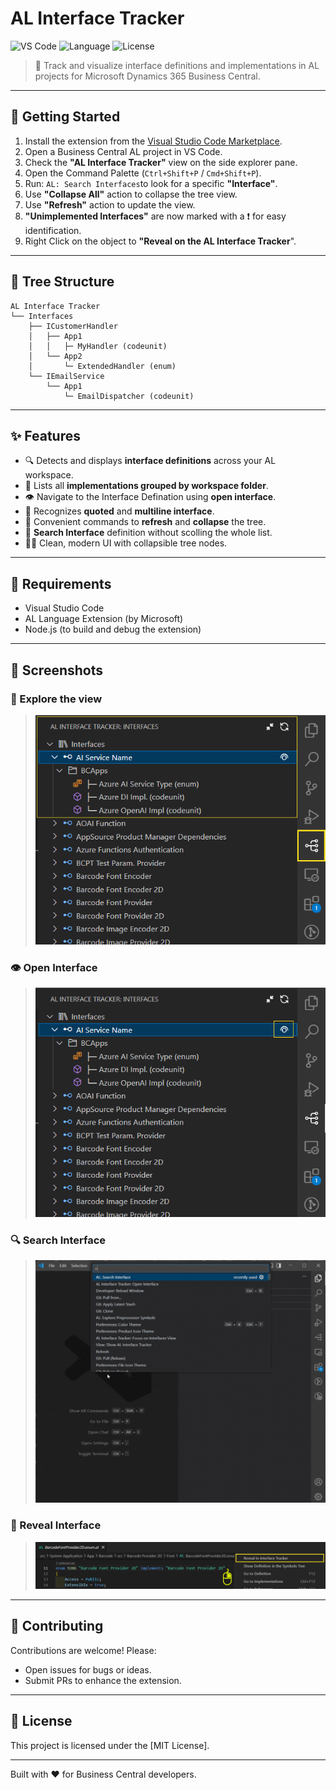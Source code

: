 
# AL Interface Tracker

![VS Code](https://img.shields.io/badge/VISUAL%20STUDIO%20CODE-AL%20Extension-blue?logo=visualstudiocode&logoColor=white)
![Language](https://img.shields.io/badge/language-AL-blue.svg)
![License](https://img.shields.io/badge/license-MIT-green)

> 🧠 Track and visualize interface definitions and implementations in AL projects for Microsoft Dynamics 365 Business Central.

---

## 🚀 Getting Started

1. Install the extension from the [Visual Studio Code Marketplace](https://marketplace.visualstudio.com/).
2. Open a Business Central AL project in VS Code.
3. Check the **"AL Interface Tracker"** view on the side explorer pane.
4. Open the Command Palette (`Ctrl+Shift+P` / `Cmd+Shift+P`).
5. Run: `AL: Search Interfaces`to look for a specific **"Interface"**.
6. Use **"Collapse All"** action to collapse the tree view.
7. Use **"Refresh"** action to update the view.
8. **"Unimplemented Interfaces"** are now marked with a ❗ for easy identification.
9. Right Click on the object to **"Reveal on the AL Interface Tracker**".

---

## 📂 Tree Structure

```
AL Interface Tracker
└── Interfaces
    ├── ICustomerHandler
    │   ├── App1
    │   │   ├─ MyHandler (codeunit)
    │   └── App2
    │       └─ ExtendedHandler (enum)
    └── IEmailService
        └── App1
            └─ EmailDispatcher (codeunit)
```
---

## ✨ Features

- 🔍 Detects and displays **interface definitions** across your AL workspace.
- 🧭 Lists all **implementations grouped by workspace folder**.
- 👁️ Navigate to the Interface Defination using **open interface**.
- 🧩 Recognizes **quoted** and **multiline interface**.
- 🧰 Convenient commands to **refresh** and **collapse** the tree.
- 📖 **Search Interface** definition without scolling the whole list.
- 🕵️‍♂️ Clean, modern UI with collapsible tree nodes.


---

## 📎 Requirements

- Visual Studio Code
- AL Language Extension (by Microsoft)
- Node.js (to build and debug the extension)

---

## 📸 Screenshots
### 🧭 Explore the view
> ![Explore Interface](./media/ALInterfacetracker_ss1.png)

### 👁️ Open Interface
> ![Open Interface](./media/ALInterfacetracker_ss2.png)

### 🔍 Search Interface
> ![Search Interface](https://raw.githubusercontent.com/howdyravi/AL-Interface-Tracker/master/media/search_interface.gif)

### 📌 Reveal Interface
> ![Reveal Interface](./media/reveal_Interface.ss.png)
---

## 🤝 Contributing

Contributions are welcome! Please:

- Open issues for bugs or ideas.
- Submit PRs to enhance the extension.

---

## 📃 License

This project is licensed under the [MIT License].

---

Built with ❤️ for Business Central developers.
